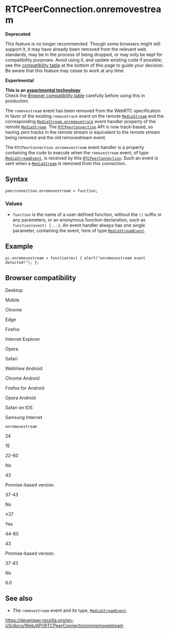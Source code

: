 RTCPeerConnection.onremovestream
================================

**Deprecated**

This feature is no longer recommended. Though some browsers might still support it, it may have already been removed from the relevant web standards, may be in the process of being dropped, or may only be kept for compatibility purposes. Avoid using it, and update existing code if possible; see the [compatibility table](#browser_compatibility) at the bottom of this page to guide your decision. Be aware that this feature may cease to work at any time.

**Experimental**

**This is an [experimental technology](https://developer.mozilla.org/en-US/docs/MDN/Guidelines/Conventions_definitions#experimental)**  
Check the [Browser compatibility table](#browser_compatibility) carefully before using this in production.

The `removestream` event has been removed from the WebRTC specification in favor of the existing `removetrack` event on the remote [`MediaStream`](../mediastream) and the corresponding [`MediaStream.onremovetrack`](../mediastream/onremovetrack) event handler property of the remote [`MediaStream`](../mediastream). The [`RTCPeerConnection`](../rtcpeerconnection) API is now track-based, so having zero tracks in the remote stream is equivalent to the remote stream being removed and the old removestream event.

The `RTCPeerConnection.onremovestream` event handler is a property containing the code to execute when the `removestream` event, of type [`MediaStreamEvent`](../mediastreamevent), is received by this [`RTCPeerConnection`](../rtcpeerconnection). Such an event is sent when a [`MediaStream`](../mediastream) is removed from this connection.

Syntax
------

    peerconnection.onremovestream = function;

### Values

-   `function` is the name of a user-defined function, without the `()` suffix or any parameters, or an anonymous function declaration, such as `function(event) {...}`. An event handler always has one single parameter, containing the event, here of type [`MediaStreamEvent`](../mediastreamevent).

Example
-------

    pc.onremovestream = function(ev) { alert("onremovestream event detected!"); };

Browser compatibility
---------------------

Desktop

Mobile

Chrome

Edge

Firefox

Internet Explorer

Opera

Safari

WebView Android

Chrome Android

Firefox for Android

Opera Android

Safari on IOS

Samsung Internet

`onremovestream`

24

15

22-60

No

43

Promise-based version.

37-43

No

≤37

Yes

44-60

43

Promise-based version.

37-43

No

6.0

See also
--------

-   The `removestream` event and its type, [`MediaStreamEvent`](../mediastreamevent).

<a href="https://developer.mozilla.org/en-US/docs/Web/API/RTCPeerConnection/onremovestream" class="_attribution-link">https://developer.mozilla.org/en-US/docs/Web/API/RTCPeerConnection/onremovestream</a>
